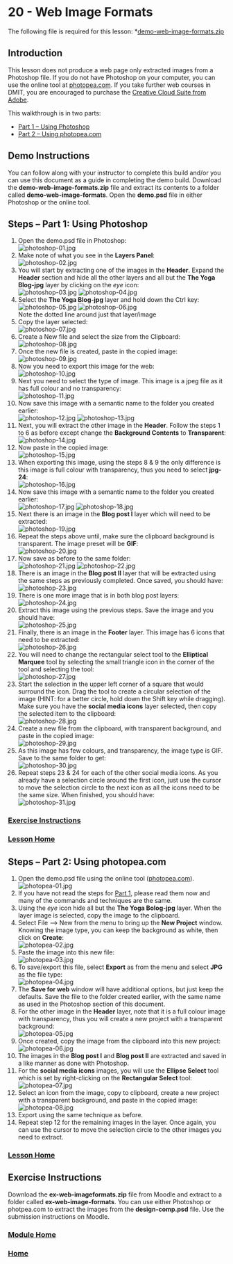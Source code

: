 # 20 - Web Image Formats
The following file is required for this lesson:
*[demo-web-image-formats.zip](files/demo-web-image-formats.zip)

## <a id="intro">Introduction</a>
This lesson does not produce a web page only extracted images from a Photoshop file. If you do not have Photoshop on your computer, you can use the online tool at [photopea.com](https://www.photopea.com/). If you take further web courses in DMIT, you are encouraged to purchase the [Creative Cloud Suite from Adobe](https://www.adobe.com/ca/creativecloud/buy/students.html?promoid=P79NQTWV&mv=other).

This walkthrough is in two parts:
* [Part 1 – Using Photoshop](#part1)
* [Part 2 – Using photopea.com](#part2)

## Demo Instructions
You can follow along with your instructor to complete this build and/or you can use this document as a guide in completing the demo build. Download the **demo-web-image-formats.zip** file and extract its contents to a folder called **demo-web-image-formats**. Open the **demo.psd** file in either Photoshop or the online tool.

## Steps – <a id="part1">Part 1: Using Photoshop</a>
1.	Open the demo.psd file in Photoshop:<br>
![photoshop-01.jpg](files/jpg-photoshop/photoshop-01.jpg)
2.	Make note of what you see in the **Layers Panel**:<br>
![photoshop-02.jpg](files/jpg-photoshop/photoshop-02.jpg)
3.	You will start by extracting one of the images in the **Header**. Expand the **Header** section and hide all the other layers and all but the **The Yoga Blog-jpg** layer by clicking on the _eye_ icon:<br>
![photoshop-03.jpg](files/jpg-photoshop/photoshop-03.jpg)&nbsp;![photoshop-04.jpg](files/jpg-photoshop/photoshop-04.jpg)
4.	Select the **The Yoga Blog-jpg** layer and hold down the Ctrl key:<br>
![photoshop-05.jpg](files/jpg-photoshop/photoshop-05.jpg)&nbsp;![photoshop-06.jpg](files/jpg-photoshop/photoshop-06.jpg)<br>Note the dotted line around just that layer/image
5.	Copy the layer selected:<br>
![photoshop-07.jpg](files/jpg-photoshop/photoshop-07.jpg)
6.	Create a New file and select the size from the Clipboard:<br>
![photoshop-08.jpg](files/jpg-photoshop/photoshop-08.jpg)
7.	Once the new file is created, paste in the copied image:<br>
![photoshop-09.jpg](files/jpg-photoshop/photoshop-09.jpg)
8.	Now you need to export this image for the web:<br>
![photoshop-10.jpg](files/jpg-photoshop/photoshop-10.jpg)
9.	Next you need to select the type of image. This image is a jpeg file as it has full colour and no transparency:<br>
![photoshop-11.jpg](files/jpg-photoshop/photoshop-11.jpg)
10.	Now save this image with a semantic name to the folder you created earlier:<br>
![photoshop-12.jpg](files/jpg-photoshop/photoshop-12.jpg)&nbsp;![photoshop-13.jpg](files/jpg-photoshop/photoshop-13.jpg)
11.	Next, you will extract the other image in the **Header**. Follow the steps 1 to 6 as before except change the **Background Contents** to **Transparent**:<br>
![photoshop-14.jpg](files/jpg-photoshop/photoshop-14.jpg)
12.	Now paste in the copied image:<br>
![photoshop-15.jpg](files/jpg-photoshop/photoshop-15.jpg)
13.	When exporting this image, using the steps 8 &amp; 9 the only difference is this image is full colour with transparency, thus you need to select **jpg-24**:<br>
![photoshop-16.jpg](files/jpg-photoshop/photoshop-16.jpg)
14.	Now save this image with a semantic name to the folder you created earlier:<br>
![photoshop-17.jpg](files/jpg-photoshop/photoshop-17.jpg)&nbsp;![photoshop-18.jpg](files/jpg-photoshop/photoshop-18.jpg)
15.	Next there is an image in the **Blog post I** layer which will need to be extracted:<br>
![photoshop-19.jpg](files/jpg-photoshop/photoshop-19.jpg)
16.	Repeat the steps above until, make sure the clipboard background is transparent. The image preset will be **GIF**:<br>
![photoshop-20.jpg](files/jpg-photoshop/photoshop-20.jpg)
17.	Now save as before to the same folder:<br>
![photoshop-21.jpg](files/jpg-photoshop/photoshop-21.jpg)&nbsp;![photoshop-22.jpg](files/jpg-photoshop/photoshop-22.jpg)
18.	There is an image in the **Blog post II** layer that will be extracted using the same steps as previously completed. Once saved, you should have:<br>
![photoshop-23.jpg](files/jpg-photoshop/photoshop-23.jpg)
19.	There is one more image that is in both blog post layers:<br>
![photoshop-24.jpg](files/jpg-photoshop/photoshop-24.jpg)
20.	Extract this image using the previous steps. Save the image and you should have:<br>
![photoshop-25.jpg](files/jpg-photoshop/photoshop-25.jpg)
21.	Finally, there is an image in the **Footer** layer. This image has 6 icons that need to be extracted:<br>
![photoshop-26.jpg](files/jpg-photoshop/photoshop-26.jpg)
22.	You will need to change the rectangular select tool to the **Elliptical Marquee** tool by selecting the small triangle icon in the corner of the tool and selecting the tool:<br>
![photoshop-27.jpg](files/jpg-photoshop/photoshop-27.jpg)
23.	Start the selection in the upper left corner of a square that would surround the icon. Drag the tool to create a circular selection of the image (HINT: for a better circle, hold down the Shift key while dragging). Make sure you have the **social media icons** layer selected, then copy the selected item to the clipboard:<br>
![photoshop-28.jpg](files/jpg-photoshop/photoshop-28.jpg)
24.	Create a new file from the clipboard, with transparent background, and paste in the copied image:<br>
![photoshop-29.jpg](files/jpg-photoshop/photoshop-29.jpg)
25.	As this image has few colours, and transparency, the image type is GIF. Save to the same folder to get:<br>
![photoshop-30.jpg](files/jpg-photoshop/photoshop-30.jpg)
26.	Repeat steps 23 &amp; 24 for each of the other social media icons. As you already have a selection circle around the first icon, just use the cursor to move the selection circle to the next icon as all the icons need to be the same size. When finished, you should have:<br>
![photoshop-31.jpg](files/jpg-photoshop/photoshop-31.jpg)

### [Exercise Instructions](#exercise)

### [Lesson Home](#intro)

## Steps – <a id="part2">Part 2: Using photopea.com</a>
1.	Open the demo.psd file using the online tool ([photopea.com](https://www.photopea.com/)).<br>
![photopea-01.jpg](files/jpg-photopea/photopea-01.jpg)
2.	If you have not read the steps for [Part 1](#part1), please read them now and many of the commands and techniques are the same.
3.	Using the _eye_ icon hide all but the **The Yoga Bolog-jpg** layer. When the layer image is selected, copy the image to the clipboard.
4.	Select File --> New from the menu to bring up the **New Project** window. Knowing the image type, you can keep the background as white, then click on **Create**:<br>
![photopea-02.jpg](files/jpg-photopea/photopea-02.jpg)
5.	Paste the image into this new file:<br>
![photopea-03.jpg](files/jpg-photopea/photopea-03.jpg)
6.	To save/export this file, select **Export** as from the menu and select **JPG** as the file type:<br>
![photopea-04.jpg](files/jpg-photopea/photopea-04.jpg)
7.	The **Save for web** window will have additional options, but just keep the defaults. Save the file to the folder created earlier, with the same name as used in the Photoshop section of this document.
8.	For the other image in the **Header** layer, note that it is a full colour image with transparency, thus you will create a new project with a transparent background:<br>
![photopea-05.jpg](files/jpg-photopea/photopea-05.jpg)
9.	Once created, copy the image from the clipboard into this new project:<br>
![photopea-06.jpg](files/jpg-photopea/photopea-06.jpg)
10.	The images in the **Blog post I** and **Blog post II** are extracted and saved in a like manner as done with Photoshop.
11.	For the **social media icons** images, you will use the **Ellipse Select** tool which is set by right-clicking on the **Rectangular Select** tool:<br>
![photopea-07.jpg](files/jpg-photopea/photopea-07.jpg)
12.	Select an icon from the image, copy to clipboard, create a new project with a transparent background, and paste in the copied image:<br>
![photopea-08.jpg](files/jpg-photopea/photopea-08.jpg)
13.	Export using the same technique as before.
14.	Repeat step 12 for the remaining images in the layer. Once again, you can use the cursor to move the selection circle to the other images you need to extract.

### [Lesson Home](#intro)

## <a id="exercise">Exercise Instructions</a>
Download the **ex-web-imageformats.zip** file from Moodle and extract to a folder called **ex-web-image-formats**. You can use either Photoshop or photpea.com to extract the images from the **design-comp.psd** file. Use the submission instructions on Moodle.

### [Module Home](../README.md)

### [Home](../../comp1017.md)